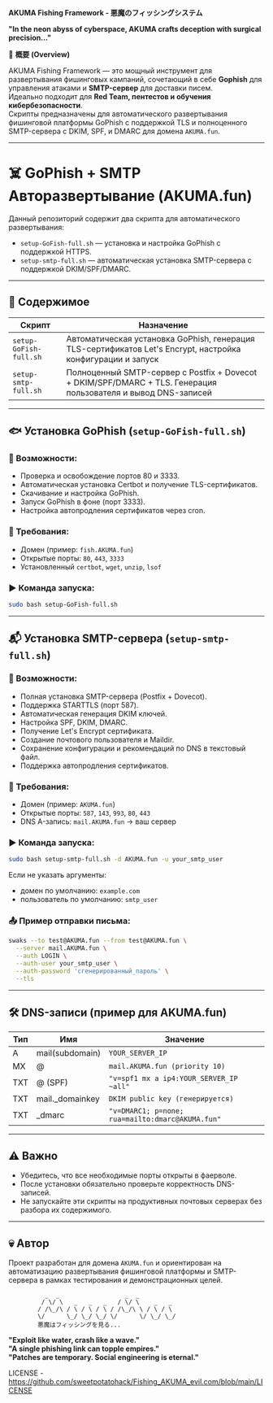   **AKUMA Fishing Framework - 悪魔のフィッシングシステム**  

**"In the neon abyss of cyberspace, AKUMA crafts deception with surgical precision..."**  

🚀 **概要 (Overview)**  

AKUMA Fishing Framework — это мощный инструмент для развертывания фишинговых кампаний, сочетающий в себе **Gophish** для управления атаками и **SMTP-сервер** для доставки писем.  
Идеально подходит для **Red Team, пентестов и обучения кибербезопасности**.  
Скрипты предназначены для автоматического развертывания фишинговой платформы GoPhish с поддержкой TLS и полноценного SMTP-сервера с DKIM, SPF, и DMARC для домена `AKUMA.fun`.

---

# ☠️ GoPhish + SMTP Авторазвертывание (AKUMA.fun)

Данный репозиторий содержит два скрипта для автоматического развертывания:
- `setup-GoFish-full.sh` — установка и настройка GoPhish с поддержкой HTTPS.
- `setup-smtp-full.sh` — автоматическая установка SMTP-сервера с поддержкой DKIM/SPF/DMARC.

---

## 📁 Содержимое

| Скрипт | Назначение |
|--------|------------|
| `setup-GoFish-full.sh` | Автоматическая установка GoPhish, генерация TLS-сертификатов Let's Encrypt, настройка конфигурации и запуск |
| `setup-smtp-full.sh` | Полноценный SMTP-сервер с Postfix + Dovecot + DKIM/SPF/DMARC + TLS. Генерация пользователя и вывод DNS-записей |

---

## 🐟 Установка GoPhish (`setup-GoFish-full.sh`)

### 🔧 Возможности:
- Проверка и освобождение портов 80 и 3333.
- Автоматическая установка Certbot и получение TLS-сертификатов.
- Скачивание и настройка GoPhish.
- Запуск GoPhish в фоне (порт 3333).
- Настройка автопродления сертификатов через cron.

### 📌 Требования:
- Домен (пример: `fish.AKUMA.fun`)
- Открытые порты: `80`, `443`, `3333`
- Установленный `certbot`, `wget`, `unzip`, `lsof`

### ▶️ Команда запуска:
```bash
sudo bash setup-GoFish-full.sh
```

---

## 📬 Установка SMTP-сервера (`setup-smtp-full.sh`)

### 🔧 Возможности:
- Полная установка SMTP-сервера (Postfix + Dovecot).
- Поддержка STARTTLS (порт 587).
- Автоматическая генерация DKIM ключей.
- Настройка SPF, DKIM, DMARC.
- Получение Let's Encrypt сертификата.
- Создание почтового пользователя и Maildir.
- Сохранение конфигурации и рекомендаций по DNS в текстовый файл.
- Поддержка автопродления сертификатов.

### 📌 Требования:
- Домен (пример: `AKUMA.fun`)
- Открытые порты: `587`, `143`, `993`, `80`, `443`
- DNS A-запись: `mail.AKUMA.fun` → ваш сервер

### ▶️ Команда запуска:
```bash
sudo bash setup-smtp-full.sh -d AKUMA.fun -u your_smtp_user
```

Если не указать аргументы:
- домен по умолчанию: `example.com`
- пользователь по умолчанию: `smtp_user`

### 📤 Пример отправки письма:
```bash
swaks --to test@AKUMA.fun --from test@AKUMA.fun \
  --server mail.AKUMA.fun \
  --auth LOGIN \
  --auth-user your_smtp_user \
  --auth-password 'сгенерированный_пароль' \
  --tls
```

---

## 🛠️ DNS-записи (пример для AKUMA.fun)

| Тип | Имя | Значение |
|-----|-----|----------|
| A   | mail(subdomain)         | `YOUR_SERVER_IP` |
| MX  | @            | `mail.AKUMA.fun (priority 10)` |
| TXT | @ (SPF)      | `"v=spf1 mx a ip4:YOUR_SERVER_IP ~all"` |
| TXT | mail._domainkey | `DKIM public key (генерируется)` |
| TXT | _dmarc       | `"v=DMARC1; p=none; rua=mailto:dmarc@AKUMA.fun"` |

---

## ⚠️ Важно
- Убедитесь, что все необходимые порты открыты в фаерволе.
- После установки обязательно проверьте корректность DNS-записей.
- Не запускайте эти скрипты на продуктивных почтовых серверах без разбора их содержимого.

---

## 💀 Автор
Проект разработан для домена `AKUMA.fun` и ориентирован на автоматизацию развертывания фишинговой платформы и SMTP-сервера в рамках тестирования и демонстрационных целей.

```
          _  _                  _  _            
         / \/ \   _   _   _   / \/ \    _   _  
        / /\_/\ / \ / \ / \ / /\_/\ \ / \ / \ 
        \/      \_/ \_/ \_/ \/      \/ \_/ \_/ 
        悪魔はフィッシングを見る...
```  

**"Exploit like water, crash like a wave."**  
**"A single phishing link can topple empires."**  
**"Patches are temporary. Social engineering is eternal."**

LICENSE - https://github.com/sweetpotatohack/Fishing_AKUMA_evil.com/blob/main/LICENSE
